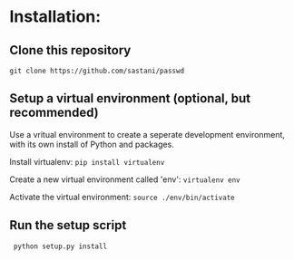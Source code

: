 # Installation:

## Clone this repository
``` git clone https://github.com/sastani/passwd ```

## Setup a virtual environment (optional, but recommended)
Use a vritual environment to create a seperate development environment, with its own install of Python and packages.

Install virtualenv:
``` pip install virtualenv ``` 

Create a new virtual environment called 'env':
``` virtualenv env ```

Activate the virtual environment:
``` source ./env/bin/activate ```

## Run the setup script
``` python setup.py install```

